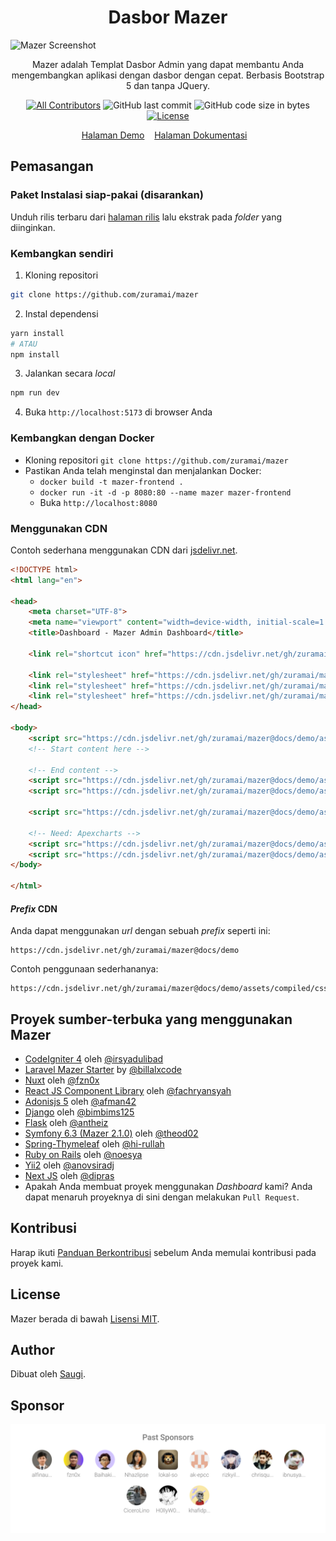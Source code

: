<h1 align="center">Dasbor Mazer</h1>

![Mazer Screenshot](https://user-images.githubusercontent.com/45036724/167523601-9d20fb17-1989-488f-b619-cb53c0db8898.png)

<p align="center">Mazer adalah Templat Dasbor Admin yang dapat membantu Anda mengembangkan aplikasi dengan dasbor dengan cepat. Berbasis Bootstrap 5 dan tanpa JQuery.
</p>
<div align="center">

[![All Contributors](https://img.shields.io/github/contributors/zuramai/mazer)](https://github.com/zuramai/mazer/graphs/contributors)
![GitHub last commit](https://img.shields.io/github/last-commit/zuramai/mazer.svg)
![GitHub code size in bytes](https://img.shields.io/github/languages/code-size/zuramai/mazer)
[![License](https://img.shields.io/github/license/zuramai/mazer.svg)](LICENSE)

</div>

<p align="center">
	<a href="http://zuramai.github.io/mazer/demo">Halaman Demo</a>&nbsp;&nbsp;&nbsp;
	<a href="http://zuramai.github.io/mazer/docs">Halaman Dokumentasi</a>&nbsp;&nbsp;&nbsp;
</p>

## Pemasangan

### Paket Instalasi siap-pakai (disarankan)

Unduh rilis terbaru dari [halaman rilis](https://github.com/zuramai/mazer/releases "halaman rilis") lalu ekstrak pada *folder* yang diinginkan.

### Kembangkan sendiri


1. Kloning repositori
```sh
git clone https://github.com/zuramai/mazer
```

2. Instal dependensi
```sh
yarn install
# ATAU
npm install
```

3. Jalankan secara *local*
```sh
npm run dev
```

4. Buka `http://localhost:5173` di browser Anda

### Kembangkan dengan Docker

- Kloning repositori `git clone https://github.com/zuramai/mazer`
- Pastikan Anda telah menginstal dan menjalankan Docker:
    - `docker build -t mazer-frontend .`
    - `docker run -it -d -p 8080:80 --name mazer mazer-frontend`
    - Buka `http://localhost:8080`

### Menggunakan CDN
Contoh sederhana menggunakan CDN dari [jsdelivr.net](https://www.jsdelivr.com/).

```html
<!DOCTYPE html>
<html lang="en">

<head>
    <meta charset="UTF-8">
    <meta name="viewport" content="width=device-width, initial-scale=1.0">
    <title>Dashboard - Mazer Admin Dashboard</title>

    <link rel="shortcut icon" href="https://cdn.jsdelivr.net/gh/zuramai/mazer@docs/demo/assets/compiled/svg/favicon.svg" type="image/x-icon">

    <link rel="stylesheet" href="https://cdn.jsdelivr.net/gh/zuramai/mazer@docs/demo/assets/compiled/css/app.css">
    <link rel="stylesheet" href="https://cdn.jsdelivr.net/gh/zuramai/mazer@docs/demo/assets/compiled/css/app-dark.css">
    <link rel="stylesheet" href="https://cdn.jsdelivr.net/gh/zuramai/mazer@docs/demo/assets/compiled/css/iconly.css">
</head>

<body>
    <script src="https://cdn.jsdelivr.net/gh/zuramai/mazer@docs/demo/assets/static/js/initTheme.js"></script>
    <!-- Start content here -->

    <!-- End content -->
    <script src="https://cdn.jsdelivr.net/gh/zuramai/mazer@docs/demo/assets/static/js/components/dark.js"></script>
    <script src="https://cdn.jsdelivr.net/gh/zuramai/mazer@docs/demo/assets/extensions/perfect-scrollbar/perfect-scrollbar.min.js"></script>

    <script src="https://cdn.jsdelivr.net/gh/zuramai/mazer@docs/demo/assets/compiled/js/app.js"></script>

    <!-- Need: Apexcharts -->
    <script src="https://cdn.jsdelivr.net/gh/zuramai/mazer@docs/demo/assets/extensions/apexcharts/apexcharts.min.js"></script>
    <script src="https://cdn.jsdelivr.net/gh/zuramai/mazer@docs/demo/assets/static/js/pages/Dashboard.js"></script>
</body>

</html>
```

#### *Prefix* CDN

Anda dapat menggunakan *url* dengan sebuah *prefix* seperti ini:
```
https://cdn.jsdelivr.net/gh/zuramai/mazer@docs/demo
```

Contoh penggunaan sederhananya:
```
https://cdn.jsdelivr.net/gh/zuramai/mazer@docs/demo/assets/compiled/css/app.css
```

## Proyek sumber-terbuka yang menggunakan **Mazer**

- [CodeIgniter 4](https://github.com/irsyadulibad/mazer-codeigniter) oleh [@irsyadulibad](https://github.com/irsyadulibad)
- [Laravel Mazer Starter](https://github.com/billalxcode/laravel-mazer-starter) by [@billalxcode](https://github.com/billalxcode)
- [Nuxt](https://github.com/fzn0x/mazer-nuxt) oleh [@fzn0x](https://github.com/fzn0x)
- [React JS Component Library](https://github.com/fachryansyah/react-mazer-ui) oleh [@fachryansyah](https://github.com/fachryansyah/)
- [Adonisjs 5](https://github.com/afman42/mazer-adonisjs) oleh [@afman42](https://github.com/afman42/)
- [Django](https://github.com/bimbims125/mazer-django) oleh [@bimbims125](https://github.com/bimbims125/)
- [Flask](https://github.com/antheiz/mazer-flask) oleh [@antheiz](https://github.com/antheiz/)
- [Symfony 6.3 (Mazer 2.1.0)](https://github.com/TheoD02/mazer-symfony-6.3/tree/mazer-2.1.0) oleh [@theod02](ttps://github.com/TheoD02)
- [Spring-Thymeleaf](https://github.com/deyhay-enterprise/spring-project-mazer-template) oleh [@hi-rullah](https://github.com/hi-rullah)
- [Ruby on Rails](https://github.com/noesya/mazer-rails) oleh [@noesya](https://github.com/noesya)
- [Yii2](https://github.com/anovsiradj/yii2-theme-mazer) oleh [@anovsiradj](https://github.com/anovsiradj)
- [Next JS](https://github.com/dipras/next-mazer) oleh [@dipras](https://github.com/dipras)
- Apakah Anda membuat proyek menggunakan *Dashboard* kami? Anda dapat menaruh proyeknya di sini dengan melakukan `Pull Request`.

## Kontribusi

Harap ikuti [Panduan Berkontribusi](./CONTRIBUTING_ID.md) sebelum Anda memulai kontribusi pada proyek kami.

## License

Mazer berada di bawah [Lisensi MIT](./LICENSE).

## Author

Dibuat oleh <a href="https://saugi.me">Saugi</a>.

## Sponsor

![zuramai's sponsors](https://raw.githubusercontent.com/zuramai/static/main/sponsors.svg)
